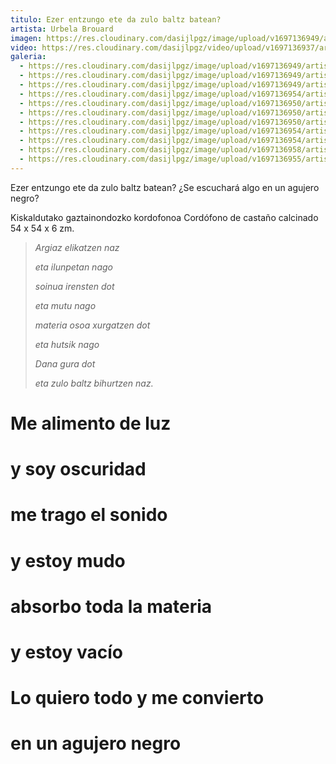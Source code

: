```yaml
---
titulo: Ezer entzungo ete da zulo baltz batean?
artista: Urbela Brouard
imagen: https://res.cloudinary.com/dasijlpgz/image/upload/v1697136949/artistas/Urbela/Ezer%20entzungo%20ete%20da%20zulo%20baltz%20batean/P1070219.jpg
video: https://res.cloudinary.com/dasijlpgz/video/upload/v1697136937/artistas/Urbela/Ezer%20entzungo%20ete%20da%20zulo%20baltz%20batean/Sin_t%C3%ADtulo.mp4
galeria:
  - https://res.cloudinary.com/dasijlpgz/image/upload/v1697136949/artistas/Urbela/Ezer%20entzungo%20ete%20da%20zulo%20baltz%20batean/P1070219.jpg
  - https://res.cloudinary.com/dasijlpgz/image/upload/v1697136949/artistas/Urbela/Ezer%20entzungo%20ete%20da%20zulo%20baltz%20batean/P1070222.jpg
  - https://res.cloudinary.com/dasijlpgz/image/upload/v1697136949/artistas/Urbela/Ezer%20entzungo%20ete%20da%20zulo%20baltz%20batean/P1070221.jpg
  - https://res.cloudinary.com/dasijlpgz/image/upload/v1697136954/artistas/Urbela/Ezer%20entzungo%20ete%20da%20zulo%20baltz%20batean/P1070235.jpg
  - https://res.cloudinary.com/dasijlpgz/image/upload/v1697136950/artistas/Urbela/Ezer%20entzungo%20ete%20da%20zulo%20baltz%20batean/P1070228.jpg
  - https://res.cloudinary.com/dasijlpgz/image/upload/v1697136950/artistas/Urbela/Ezer%20entzungo%20ete%20da%20zulo%20baltz%20batean/P1070227.jpg
  - https://res.cloudinary.com/dasijlpgz/image/upload/v1697136950/artistas/Urbela/Ezer%20entzungo%20ete%20da%20zulo%20baltz%20batean/P1070230.jpg
  - https://res.cloudinary.com/dasijlpgz/image/upload/v1697136954/artistas/Urbela/Ezer%20entzungo%20ete%20da%20zulo%20baltz%20batean/P1070237.jpg
  - https://res.cloudinary.com/dasijlpgz/image/upload/v1697136954/artistas/Urbela/Ezer%20entzungo%20ete%20da%20zulo%20baltz%20batean/P1070233.jpg
  - https://res.cloudinary.com/dasijlpgz/image/upload/v1697136958/artistas/Urbela/Ezer%20entzungo%20ete%20da%20zulo%20baltz%20batean/P1070241.jpg
  - https://res.cloudinary.com/dasijlpgz/image/upload/v1697136955/artistas/Urbela/Ezer%20entzungo%20ete%20da%20zulo%20baltz%20batean/P1070239.jpg
---
```

Ezer entzungo ete da zulo baltz batean?
¿Se escuchará algo en un agujero negro?

Kiskaldutako gaztainondozko kordofonoa
Cordófono de castaño calcinado
54 x 54 x 6 zm.

> *Argiaz elikatzen naz*
>
> *eta ilunpetan nago*
>
> *soinua irensten dot*
>
> *eta mutu nago*
>
> *materia osoa xurgatzen dot*
>
> *eta hutsik nago*
>
> *Dana gura dot*
>
> *eta zulo baltz bihurtzen naz.*

# Me alimento de luz

# y soy oscuridad

# me trago el sonido

# y estoy mudo

# absorbo toda la materia

# y estoy vacío

# Lo quiero todo y me convierto

# en un agujero negro